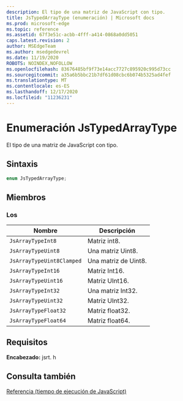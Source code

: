 ```yaml
---
description: El tipo de una matriz de JavaScript con tipo.
title: JsTypedArrayType (enumeración) | Microsoft docs
ms.prod: microsoft-edge
ms.topic: reference
ms.assetid: 67f3e51c-acbb-4fff-a414-0868a0dd5051
caps.latest.revision: 2
author: MSEdgeTeam
ms.author: msedgedevrel
ms.date: 11/19/2020
ROBOTS: NOINDEX,NOFOLLOW
ms.openlocfilehash: 83676485bf9f73e14acc7727c895920c995d73cc
ms.sourcegitcommit: a35a6b5bbc21b7df61d08cbc6b074b5325ad4fef
ms.translationtype: MT
ms.contentlocale: es-ES
ms.lasthandoff: 12/17/2020
ms.locfileid: "11236231"
---
```

# Enumeración JsTypedArrayType

El tipo de una matriz de JavaScript con tipo.  
  
## Sintaxis  
  
```cpp  
enum JsTypedArrayType;  
```  
  
## Miembros  
  
### Los  
  
|Nombre|Descripción|  
|----------|-----------------|  
|`JsArrayTypeInt8`|Matriz int8.|  
|`JsArrayTypeUint8`|Una matriz Uint8.|  
|`JsArrayTypeUint8Clamped`|Una matriz de Uint8.|  
|`JsArrayTypeInt16`|Matriz Int16.|  
|`JsArrayTypeUint16`|Matriz UInt16.|  
|`JsArrayTypeInt32`|Una matriz Int32.|  
|`JsArrayTypeUint32`|Matriz UInt32.|  
|`JsArrayTypeFloat32`|Matriz float32.|  
|`JsArrayTypeFloat64`|Matriz float64.|  
  
## Requisitos  
 **Encabezado:** jsrt. h  
  
## Consulta también  
 [Referencia (tiempo de ejecución de JavaScript)](../chakra-hosting/reference-javascript-runtime.md)

